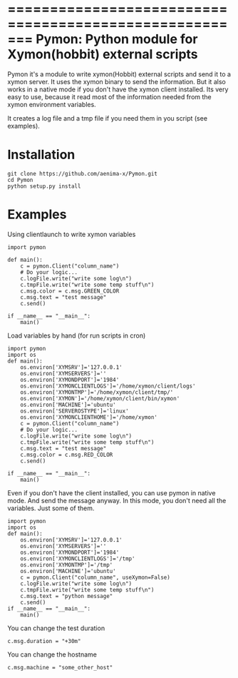 =======================================================
Pymon: Python module for Xymon(hobbit) external scripts
=======================================================

Pymon it's a module to write xymon(Hobbit) external scripts and send it to a xymon server.
It uses the xymon binary to send the information. But it also works in a native mode if you don't have the xymon client installed.
Its very easy to use, because it read most of the information needed from the xymon environment variables.

It creates a log file and a tmp file if you need them in you script (see examples).

Installation
========
```
git clone https://github.com/aenima-x/Pymon.git
cd Pymon
python setup.py install
```

Examples
========
Using clientlaunch to write xymon variables
```
import pymon

def main():
    c = pymon.Client("column_name")
    # Do your logic...
    c.logFile.write("write some log\n")
    c.tmpFile.write("write some temp stuff\n")
    c.msg.color = c.msg.GREEN_COLOR
    c.msg.text = "test message"
    c.send()

if __name__ == "__main__":
    main()
```

Load variables by hand (for run scripts in cron)
```
import pymon
import os
def main():
    os.environ['XYMSRV']='127.0.0.1'
    os.environ['XYMSERVERS']=''
    os.environ['XYMONDPORT']='1984'
    os.environ['XYMONCLIENTLOGS']='/home/xymon/client/logs'
    os.environ['XYMONTMP']='/home/xymon/client/tmp/'
    os.environ['XYMON']='/home/xymon/client/bin/xymon'
    os.environ['MACHINE']='ubuntu'
    os.environ['SERVEROSTYPE']='linux'
    os.environ['XYMONCLIENTHOME']='/home/xymon'
    c = pymon.Client("column_name")
    # Do your logic...
    c.logFile.write("write some log\n")
    c.tmpFile.write("write some temp stuff\n")
    c.msg.text = "test message"
    c.msg.color = c.msg.RED_COLOR
    c.send()

if __name__ == "__main__":
    main()
```

Even if you don't have the client installed, you can use pymon in native mode.
And send the message anyway.
In this mode, you don't need all the variables. Just some of them.

```
import pymon
import os
def main():
    os.environ['XYMSRV']='127.0.0.1'
    os.environ['XYMSERVERS']=''
    os.environ['XYMONDPORT']='1984'
    os.environ['XYMONCLIENTLOGS']='/tmp'
    os.environ['XYMONTMP']='/tmp'
    os.environ['MACHINE']='ubuntu'
    c = pymon.Client("column_name", useXymon=False)
    c.logFile.write("write some log\n")
    c.tmpFile.write("write some temp stuff\n")
    c.msg.text = "python message"
    c.send()
if __name__ == "__main__":
    main()
```

You can change the test duration
```
c.msg.duration = "+30m"
```

You can change the hostname
```
c.msg.machine = "some_other_host"
```
